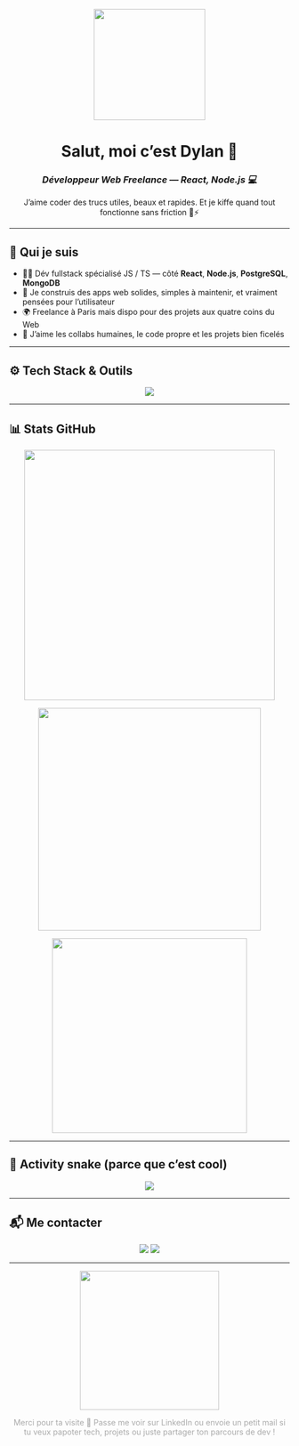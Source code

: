 <!-- Header avec GIF animé -->
<p align="center">
  <img src="https://media.giphy.com/media/qgQUggAC3Pfv687qPC/giphy.gif" width="200" />
</p>

<h1 align="center">Salut, moi c’est Dylan 👋</h1>
<h3 align="center"><em>Développeur Web Freelance — React, Node.js 💻</em></h3>

<p align="center">
  J’aime coder des trucs utiles, beaux et rapides. Et je kiffe quand tout fonctionne sans friction 🧠⚡
</p>

---

## 🧩 Qui je suis

- 👨‍💻 Dév fullstack spécialisé JS / TS — côté **React**, **Node.js**, **PostgreSQL**, **MongoDB**
- 🧱 Je construis des apps web solides, simples à maintenir, et vraiment pensées pour l’utilisateur
- 🌍 Freelance à Paris mais dispo pour des projets aux quatre coins du Web
- 🤝 J’aime les collabs humaines, le code propre et les projets bien ficelés

---

## ⚙️ Tech Stack & Outils

<p align="center">
  <img src="https://skillicons.dev/icons?i=html,css,js,ts,react,nextjs,tailwind,sass,nodejs,express,postgres,mongodb,docker,git,vscode,figma" />
</p>

---

## 📊 Stats GitHub

<p align="center">
  <img src="https://github-readme-stats.vercel.app/api?username=AtticaWebDev&show_icons=true&count_private=true&theme=tokyonight&border_radius=10" width="450" />
</p>

<p align="center">
  <img src="https://github-readme-streak-stats.herokuapp.com/?user=AtticaWebDev&theme=tokyonight&border_radius=10" width="400" />
</p>

<p align="center">
  <img src="https://github-readme-stats.vercel.app/api/top-langs/?username=AtticaWebDev&layout=compact&theme=tokyonight&hide_border=false&border_radius=10" width="350" />
</p>

---

## 🐍 Activity snake (parce que c’est cool)

<p align="center">
  <img src="https://raw.githubusercontent.com/AtticaWebDev/AtticaWebDev/output/github-contribution-grid-snake.svg" />
</p>

---

## 📬 Me contacter

<p align="center">
  <a href="mailto:d.agboton.dev@gmail.com"><img src="https://img.shields.io/badge/email-%23D14836.svg?&style=for-the-badge&logo=gmail&logoColor=white" /></a>
  <a href="https://www.linkedin.com/in/dylan-agboton" target="_blank"><img src="https://img.shields.io/badge/linkedin-%230077B5.svg?&style=for-the-badge&logo=linkedin&logoColor=white" /></a>
</p>

---

<p align="center">
  <img src="https://media.giphy.com/media/l3vR85PnGsBwu1PFK/giphy.gif" width="250" />
</p>

<p align="center" style="color: #aaa;">
  Merci pour ta visite 🙏 Passe me voir sur LinkedIn ou envoie un petit mail si tu veux papoter tech, projets ou juste partager ton parcours de dev !
</p>

